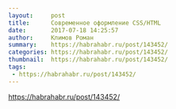 ```yaml
---
layout:     post
title:      Современное оформление CSS/HTML
date:       2017-07-18 14:25:57
author:     Климов Роман
summary:    https://habrahabr.ru/post/143452/
categories: https://habrahabr.ru/post/143452/
thumbnail:  https://habrahabr.ru/post/143452/
tags:
 - https://habrahabr.ru/post/143452/
---
```


https://habrahabr.ru/post/143452/